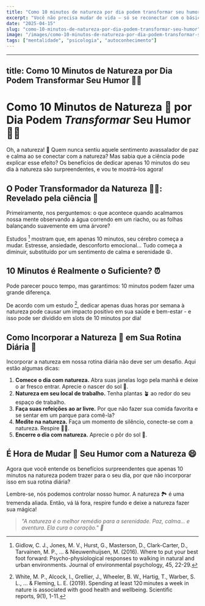 ```yaml
---
title: "Como 10 minutos de natureza por dia podem transformar seu humor"
excerpt: "Você não precisa mudar de vida — só se reconectar com o básico. Veja como um pouco de sol, verde e respiração consciente impactam seu cérebro."
date: "2025-04-15"
slug: "como-10-minutos-de-natureza-por-dia-podem-transformar-seu-humor"
image: "/images/como-10-minutos-de-natureza-por-dia-podem-transformar-seu-humor.webp"
tags: ["mentalidade", "psicologia", "autoconhecimento"]
---
```


---
title: Como 10 Minutos de Natureza por Dia Podem Transformar Seu Humor 🍃💫 
---

# Como 10 Minutos de Natureza 🌳 por Dia Podem *Transformar* Seu Humor 🌈💫

Oh, a natureza! 🌿 Quem nunca sentiu aquele sentimento avassalador de paz e calma ao se conectar com a natureza? Mas sabia que a ciência pode explicar esse efeito? Os benefícios de dedicar apenas 10 minutos do seu dia à natureza são surpreendentes, e vou te mostrá-los agora! 

## O Poder Transformador da Natureza 🌸🌀: Revelado pela ciência 🔬

Primeiramente, nos perguntemos: o que acontece quando acalmamos nossa mente observando a água correndo em um riacho, ou as folhas balançando suavemente em uma árvore?

[^1]: Gidlow, C. J., Jones, M. V., Hurst, G., Masterson, D., Clark-Carter, D., Tarvainen, M. P., ... & Nieuwenhuijsen, M. (2016). Where to put your best foot forward: Psycho-physiological responses to walking in natural and urban environments. Journal of environmental psychology, 45, 22-29.

Estudos [^1] mostram que, em apenas 10 minutos, seu cérebro começa a mudar. Estresse, ansiedade, desconforto emocional... Tudo começa a diminuir, substituído por um sentimento de calma e serenidade ☮️.

## 10 Minutos é Realmente o Suficiente? ⏰

Pode parecer pouco tempo, mas garantimos: 10 minutos podem fazer uma grande diferença. 

[^2]: White, M. P., Alcock, I., Grellier, J., Wheeler, B. W., Hartig, T., Warber, S. L., ... & Fleming, L. E. (2019). Spending at least 120 minutes a week in nature is associated with good health and wellbeing. Scientific reports, 9(1), 1-11.

De acordo com um estudo [^2], dedicar apenas duas horas por semana à natureza pode causar um impacto positivo em sua saúde e bem-estar - e isso pode ser dividido em slots de 10 minutos por dia!

## Como Incorporar a Natureza 🌺 em Sua Rotina Diária 📆

Incorporar a natureza em nossa rotina diária não deve ser um desafio. Aqui estão algumas dicas:

1. **Comece o dia com natureza.** Abra suas janelas logo pela manhã e deixe o ar fresco entrar. Aprecie o nascer do sol 🌅. 
2. **Natureza em seu local de trabalho.** Tenha plantas 🪴 ao redor do seu espaço de trabalho. 
3. **Faça suas refeições ao ar livre.** Por que não fazer sua comida favorita e se sentar em um parque para comê-la?
4. **Medite na natureza.** Faça um momento de silêncio, conecte-se com a natureza. Respire 🧘‍♀️. 
5. **Encerre o dia com natureza.** Aprecie o pôr do sol 🌄.

## É Hora de Mudar 🔄 Seu Humor com a Natureza 😄

Agora que você entende os benefícios surpreendentes que apenas 10 minutos na natureza podem trazer para o seu dia, por que não incorporar isso em sua rotina diária?  

Lembre-se, nós podemos controlar nosso humor. A natureza 🏞️ é uma tremenda aliada. Então, vá lá fora, respire fundo e deixe a natureza fazer sua mágica!

> *"A natureza é o melhor remédio para a serenidade. Paz, calma... e aventura. Ela cura o coração." 🌅*